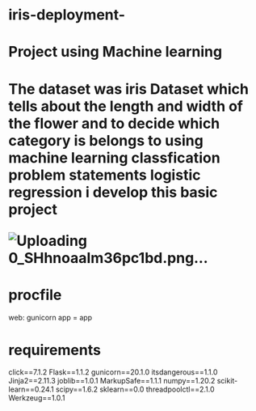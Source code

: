 # iris-deployment-

<h1> Project using Machine learning <h1>
  
  <p> The dataset was iris Dataset which tells about the length and width of the flower and to decide which category is belongs to using machine learning classfication problem statements logistic regression i develop this basic project </p>
  
  ![Uploading 0_SHhnoaaIm36pc1bd.png…]()


  
  
  
  <h1> procfile </h1>
  
  web: gunicorn app = app
  
  <h1> requirements </h1>
  
  click==7.1.2
Flask==1.1.2
gunicorn==20.1.0
itsdangerous==1.1.0
Jinja2==2.11.3
joblib==1.0.1
MarkupSafe==1.1.1
numpy==1.20.2
scikit-learn==0.24.1
scipy==1.6.2
sklearn==0.0
threadpoolctl==2.1.0
Werkzeug==1.0.1
